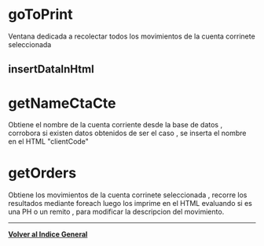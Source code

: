 # goToPrint

Ventana dedicada a recolectar todos los movimientos de la cuenta corrinete seleccionada 
## insertDataInHtml

#  getNameCtaCte 
Obtiene el nombre de la cuenta corriente desde la base de datos , corrobora si existen datos obtenidos
de ser el caso , se inserta el nombre en el HTML "clientCode"

# getOrders
Obtiene los movimientos de la cuenta corrinete seleccionada , recorre los resultados mediante foreach 
luego los imprime en el HTML evaluando si es una PH o un remito , para modificar la descripcion del movimiento.


----
**[Volver al Indice General](../../README.md)** 